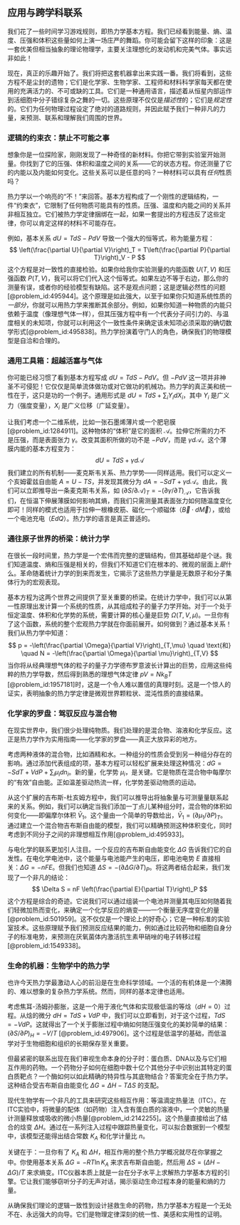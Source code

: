 ## 应用与跨学科联系

我们花了一些时间学习游戏规则，即热力学基本方程。我们已经看到能量、熵、温度、压强和体积这些量如何上演一场庄严的舞蹈。你可能会留下这样的印象：这是一套优美但相当抽象的理论物理学，主要关注理想化的发动机和完美气体。事实远非如此！

现在，真正的乐趣开始了。我们将把这套机器拿出来实践一番。我们将看到，这些方程不是尘封的遗物；它们是化学家、生物学家、工程师和材料科学家每天都在使用的充满活力的、不可或缺的工具。它们是一种通用语言，描述着从恒星内部运作到活细胞中分子错综复杂之舞的一切。这些原理不仅仅是*描述性*的；它们是*规定性*的。它们为任何物理过程设定了绝对的道路规则，并因此赋予我们一种非凡的力量，来预测、联系和理解我们周围的世界。

### 逻辑的约束衣：禁止不可能之事

想象你是一位探险家，刚刚发现了一种奇怪的新材料。你把它带到实验室开始测量。你找到了它的压强、体积和温度之间的关系——它的状态方程。你还测量了它的内能以及内能如何变化。这些关系可以是任意的吗？一种材料可以具有*任何*性质吗？

热力学以一个响亮的“不！”来回答。基本方程构成了一个刚性的逻辑结构，一件“约束衣”，它限制了任何物质可能具有的性质。压强、温度和内能之间的关系并非相互独立。它们被热力学定律捆绑在一起，如果一套提出的方程违反了这些定律，你可以肯定这样的材料不可能存在。

例如，基本关系 $dU = TdS - PdV$ 导致一个强大的恒等式，称为能量方程：
$$
\left(\frac{\partial U}{\partial V}\right)_T = T\left(\frac{\partial P}{\partial T}\right)_V - P
$$
这个方程是对一致性的直接检验。如果你给我你实验测量的内能函数 $U(T,V)$ 和压强函数 $P(T,V)$，我可以将它们代入这个恒等式。如果左边不等于右边，那么你的测量有误，或者你的经验模型有缺陷。这不是观点问题；这是逻辑必然性的问题[@problem_id:495944]。这个原理是如此强大，以至于如果你只知道系统性质的*一部分*，你就可以用热力学来推断其余部分。例如，如果你知道一种物质的内能只依赖于温度（像理想气体一样），但其压强方程中有一个代表分子间引力的、与温度相关的未知项，你就可以利用这个一致性条件来确定该未知项必须采取的确切数学形式[@problem_id:495838]。热力学扮演着守门人的角色，确保我们的物理模型是自洽和合理的。

### 通用工具箱：超越活塞与气体

你可能已经习惯了看到基本方程写成 $dU = TdS - PdV$。但 $-PdV$ 这一项并非神圣不可侵犯！它仅仅是简单流体做功或对它做功的机械功。热力学的真正美和统一性在于，这只是功的一个例子。通用形式是 $dU = TdS + \sum_i Y_i dX_i$，其中 $Y_i$ 是广义力（强度变量），$X_i$ 是广义位移（广延变量）。

让我们考虑一个二维系统，比如一张石墨烯薄片或一个肥皂膜[@problem_id:1284911]。这种物体的“体积”是它的面积 $\mathcal{A}$。拉伸它所需的力不是压强，而是表面张力 $\gamma$。改变其面积所做的功不是 $-PdV$，而是 $\gamma d\mathcal{A}$。这个薄膜内能的基本方程变为：
$$
dU = TdS + \gamma d\mathcal{A}
$$
我们建立的所有机制——麦克斯韦关系、热力学势——同样适用。我们可以定义一个亥姆霍兹自由能 $A = U - TS$，并发现其微分为 $dA = -SdT + \gamma d\mathcal{A}$。由此，我们可以立即推导出一条麦克斯韦关系，如 $(\partial S / \partial \mathcal{A})_T = -(\partial \gamma / \partial T)_{\mathcal{A}}$，它告诉我们，在恒温下伸展薄膜如何影响其熵，而我们只需测量其表面张力如何随温度变化即可！同样的模式也适用于拉伸一根橡皮筋、磁化一个顺磁体（$\vec{B} \cdot d\vec{M}$），或给一个电池充电（$E dQ$）。热力学的语言是真正普适的。

### 通往原子世界的桥梁：统计力学

在很长一段时间里，热力学是一个宏伟而完整的逻辑结构，但其基础却是个谜。我们知道温度、熵和压强是相关的，但我们不知道它们在根本的、微观的层面上*是*什么。革命随着统计力学的到来而发生，它揭示了这些热力学量是无数原子和分子集体行为的宏观表现。

基本方程为这两个世界之间提供了至关重要的桥梁。在统计力学中，我们可以从第一性原理出发计算一个系统的性质，从其组成粒子的量子力学开始。对于一个处于恒定温度、体积和化学势的系统，需要计算的核心量是巨势 $\Omega(T, V, \mu)$。一旦你有了这个函数，系统的整个宏观热力学就在你面前展开。如何做到？通过基本关系！我们从热力学中知道：
$$
p = -\left(\frac{\partial \Omega}{\partial V}\right)_{T,\mu} \quad \text{和} \quad N = -\left(\frac{\partial \Omega}{\partial \mu}\right)_{T,V}
$$
当你将从经典理想气体的粒子的量子力学德布罗意波长计算出的巨势，应用这些纯粹的热力学导数，然后得到熟悉的理想气体定律 $pV = Nk_BT$ [@problem_id:1957181]时，这是一个令人难以置信的真理时刻。这是一个惊人的证实，表明抽象的热力学定律是微观世界颗粒状、混沌性质的直接结果。

### 化学家的罗盘：驾驭反应与混合物

在现实世界中，我们很少处理纯物质。我们处理的是混合物、溶液和化学反应。这正是热力学作为实用指南——化学家的罗盘——真正大放异彩的地方。

考虑两种液体的混合物，比如酒精和水。一种组分的性质会受到另一种组分存在的影响。通过添加代表组成的项，基本方程可以轻松扩展来处理这种情况：$dG = -SdT + VdP + \sum_i \mu_i dn_i$。新的量，化学势 $\mu_i$，是关键。它是物质在混合物中每摩尔的“有效”自由能。正如温差驱动热流一样，化学势差驱动物质的运动。

从这个扩展的吉布斯-杜亥姆方程中，我们可以推导出将抽象量与可测量量联系起来的关系。例如，我们可以确定当我们添加一丁点儿某种组分时，混合物的体积如何变化——即偏摩尔体积 $\bar{V}_1$。这个量由一个简单的导数给出，$\bar{V}_1 = (\partial \mu_1 / \partial P)_T$。通过建立一个混合物吉布斯自由能的模型，我们可以精确预测这种体积变化，同时考虑到不同分子之间的非理想相互作用[@problem_id:495933]。

与电化学的联系更加引人注目。一个反应的吉布斯自由能变化 $\Delta G$ 告诉我们它的自发性。在电化学电池中，这个能量与电池能产生的电压，即电池电势 $E$ 直接相关：$\Delta G = -nFE$。但我们也知道 $\Delta S = -(\partial \Delta G / \partial T)_P$。将这两者结合起来，我们发现了一个非凡的结论：
$$
\Delta S = nF \left(\frac{\partial E}{\partial T}\right)_P
$$
这个方程是综合的奇迹。它说我们可以通过组装一个电池并测量其电压如何随着我们轻微加热而变化，来确定一个化学反应的熵变——一个衡量无序度变化的量[@problem_id:501959]。这不仅仅是一个理论上的好奇心；它是一种标准的实验室技术。这些原理赋予我们预测反应结果的能力，例如通过比较药物和细胞自身分子的标准电势，来预测在厌氧菌体内激活抗生素甲硝唑的电子转移过程[@problem_id:1549338]。

### 生命的机器：生物学中的热力学

也许今天热力学最激动人心的前沿是在生命科学领域。一个活的有机体是一个沸腾的、难以想象的复杂热力学系统。然而，同样的基本定律也适用。

考虑焦耳-汤姆孙膨胀，这是一个用于液化气体和实现极低温的等焓（$dH=0$）过程。从焓的微分 $dH = TdS + VdP$ 中，我们可以立即看到，对于这个过程，$TdS = -VdP$。这就得出了一个关于膨胀过程中熵如何随压强变化的美妙简单的结果：$(\partial S/\partial P)_H = -V/T$ [@problem_id:497906]。这个过程是低温学的基础，而低温学对于生物细胞和组织的长期保存至关重要。

但最紧密的联系出现在我们审视生命本身的分子时：蛋白质、DNA以及与它们相互作用的药物。一个药物分子如何在细胞中数十亿个其他分子中识别出其特定的蛋白质靶点？一个酶如何以如此精确的特异性与其底物结合？答案完全在于热力学。这种结合受吉布斯自由能变化 $\Delta G = \Delta H - T\Delta S$ 的支配。

现代生物学有一个非凡的工具来研究这些相互作用：等温滴定热量法（ITC）。在ITC实验中，将微量的配体（如药物）注入含有蛋白质的溶液中，一个灵敏的热量计测量释放或吸收的微小热量[@problem_id:2142255]。这个热量直接给出了结合的焓变 $\Delta H$。通过在一系列注入过程中跟踪热量变化，可以拟合数据到一个模型中，该模型还能得出结合常数 $K_A$ 和化学计量比 $n$。

关键在于：一旦你有了 $K_A$ 和 $\Delta H$，相互作用的整个热力学概况就尽在你掌握之中。你使用基本关系 $\Delta G = -RT \ln K_A$ 来求吉布斯自由能，然后用 $\Delta S = (\Delta H - \Delta G)/T$ 来求熵变。ITC仪器本质上就是一台在分子水平上求解热力学基本方程的引擎。它让我们能够窃听分子的无声对话，揭示驱动生命过程本身的能量和熵的力量。

从确保我们理论的逻辑一致性到设计拯救生命的药物，热力学基本方程是一个无处不在、永远强大的向导。它们是物理定律深刻的统一性、美感和实用性的证明。
